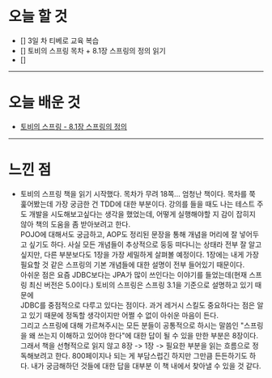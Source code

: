 # 오늘 할 것

- [] 3일 차 티베로 교육 복습 
- [] 토비의 스프링 목차 + 8.1장 스프링의 정의 읽기
- [] 
 


---

# 오늘 배운 것

- [토비의 스프링 - 8.1장 스프링의 정의]()

---

# 느낀 점
- 토비의 스프링 책을 읽기 시작했다. 목차가 무려 18쪽... 엄청난 책이다. 목차를 쭉 훑어봤는데 가장 궁금한 건 TDD에 대한 부분이다. 
강의를 들을 때도 나는 테스트 주도 개발을 시도해보고싶다는 생각을 했었는데, 어떻게 실행해야할 지 감이 잡히지 않아 책의 도움을 좀 받아보려고 한다. <br/>
POJO에 대해서도 궁금하고, AOP도 정리된 문장을 통해 개념을 머리에 잘 넣어두고 싶기도 하다. 사실 모든 개념들이 추상적으로 둥둥 떠다니는 상태라 
전부 잘 알고싶지만, 다른 부분보다도 1장을 가장 세밀하게 살펴볼 예정이다. 1장에는 내게 가장 필요할 것 같은 스프링의 기본 개념들에 대한 설명이 전부 들어있기 때문이다.<br/>
아쉬운 점은 요즘 JDBC보다는 JPA가 많이 쓰인다는 이야기를 들었는데(현재 스프링 최신 버전은 5.0이다.) 토비의 스프링은 스프링 3.1을 기준으로 설명하고 있기 때문에<br/>
JDBC를 중점적으로 다루고 있다는 점이다. 과거 레거시 스킬도 중요하다는 점은 알고 있기 때문에 정독할 생각이지만 어쩔 수 없이 아쉬운 마음이 든다. <br/>
그리고 스프링에 대해 가르쳐주시는 모든 분들이 공통적으로 하시는 말씀인 "스프링을 왜 쓰는지 이해하고 있어야 한다"에 대한 답이 될 수 있을 만한 부분은 8장이다. 
그래서 책을 선형적으로 읽지 않고 8장 -> 1장 -> 필요한 부분을 읽는 흐름으로 정독해보려고 한다. 800페이지나 되는 게 부담스럽긴 하지만 그만큼 든든하기도 하다. 
내가 궁금해하던 것들에 대한 답을 대부분 이 책 내에서 찾아낼 수 있을 것 같다.